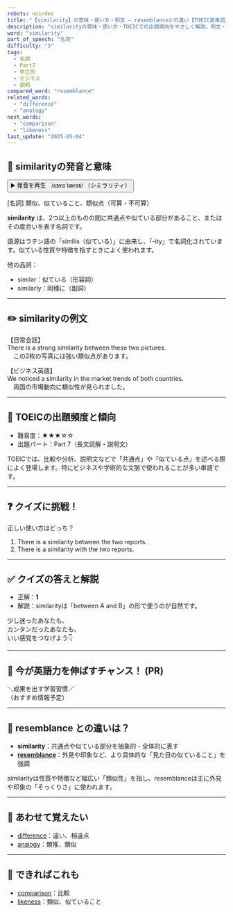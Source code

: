 ```yaml
---
robots: noindex
title: "【similarity】の意味・使い方・例文 ― resemblanceとの違い【TOEIC英単語】"
description: "similarityの意味・使い方・TOEICでの出題傾向をやさしく解説。例文・クイズ付きでresemblanceとの違いもわかりやすく学べます。"
word: "similarity"
part_of_speech: "名詞"
difficulty: "3"
tags:
  - 名詞
  - Part7
  - 中立的
  - ビジネス
  - 説明
compared_word: "resemblance"
related_words:
  - "difference"
  - "analogy"
next_words:
  - "comparison"
  - "likeness"
last_update: "2025-05-04"
---
```


## 🔰 similarityの発音と意味

<button class="play-audio" onclick="playTTS('similarity')">
  <span class="play-audio-main">
    ▶️ 発音を再生　/sɪmɪˈlærəti/
  </span>
  <span class="play-audio-sub">
    （シミラリティ）
  </span>
</button>

[名詞] 類似、似ていること、類似点（可算・不可算）

**similarity** は、2つ以上のものの間に共通点や似ている部分があること、またはその度合いを表す名詞です。

語源はラテン語の「similis（似ている）」に由来し、「-ity」で名詞化されています。似ている性質や特徴を指すときによく使われます。

他の品詞：  
- similar：似ている（形容詞）
- similarly：同様に（副詞）

---

## ✏️ similarityの例文

【日常会話】  
There is a strong similarity between these two pictures.  
　この2枚の写真には強い類似点があります。

【ビジネス英語】  
We noticed a similarity in the market trends of both countries.  
　両国の市場動向に類似性が見られました。

---

## 🎯 TOEICの出題頻度と傾向

- 難易度：★★★☆☆
- 出題パート：Part 7（長文読解・説明文）

TOEICでは、比較や分析、説明文などで「共通点」や「似ている点」を述べる際によく登場します。特にビジネスや学術的な文脈で使われることが多い単語です。

---

## ❓ クイズに挑戦！

正しい使い方はどっち？

1. There is a similarity between the two reports.  
2. There is a similarity with the two reports.

---

## ✅ クイズの答えと解説

- 正解：**1**
- 解説：similarityは「between A and B」の形で使うのが自然です。

少し迷ったあなたも、  
カンタンだったあなたも、  
いい感覚をつなげよう👇️

---

## 🚀 今が英語力を伸ばすチャンス！ (PR)

<div class="info-center">
＼成果を出す学習習慣／<br>  
（おすすめ情報予定）
</div>

---

## 🤔  resemblance との違いは？

- **similarity**：共通点や似ている部分を抽象的・全体的に表す
- **[resemblance](/resemblance)**：外見や印象など、より具体的な「見た目の似ていること」を強調

similarityは性質や特徴など幅広い「類似性」を指し、resemblanceは主に外見や印象の「そっくりさ」に使われます。

---

## 🧩 あわせて覚えたい

- [difference](/difference)：違い、相違点
- [analogy](/analogy)：類推、類似

---

## 📖 できればこれも

- [comparison](/comparison)：比較
- [likeness](/likeness)：類似、似ていること

<!-- cvid: aid21_bid26 -->

